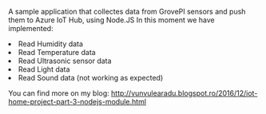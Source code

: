 A sample application that collectes data from GrovePI sensors and push them to Azure IoT Hub, using Node.JS
In this moment we have implemented:
<ls>
<li>Read Humidity data</li>
<li>Read Temperature data</li>
<li>Read Ultrasonic sensor data</li>
<li>Read Light data</li>
<li>Read Sound data (not working as expected)</li>
</ls>

You can find more on my blog: http://vunvulearadu.blogspot.ro/2016/12/iot-home-project-part-3-nodejs-module.html
